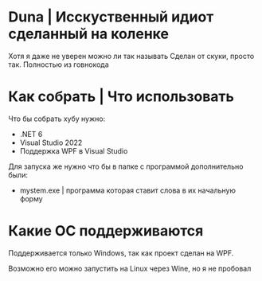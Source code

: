 # Duna | Исскуственный идиот сделанный на коленке
Хотя я даже не уверен можно ли так называть
Сделан от скуки, просто так.
Полностью из говнокода

# Как собрать | Что использовать
Что бы собрать хубу нужно:
* .NET 6
* Visual Studio 2022
* Поддержка WPF в Visual Studio

Для запуска же нужно что бы в папке с программой дополнительно были:
* mystem.exe | программа которая ставит слова в их начальную форму

# Какие ОС поддерживаются
Поддерживается только Windows, так как проект сделан на WPF.

Возможно его можно запустить на Linux через Wine, но я не пробовал